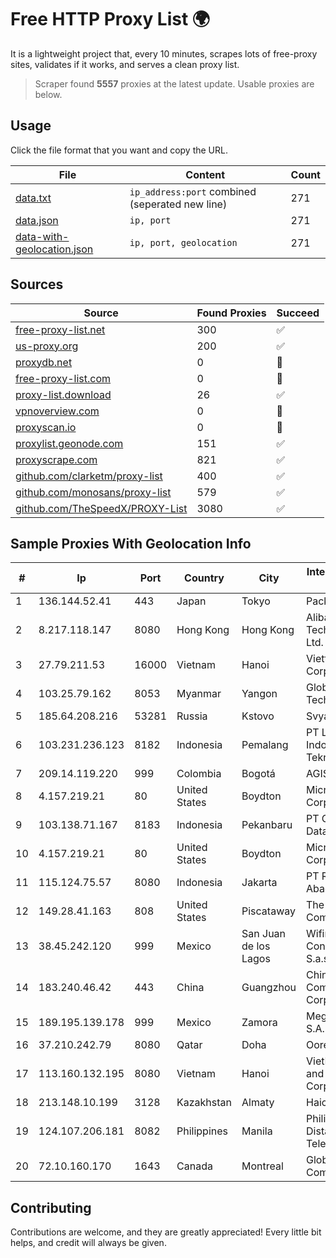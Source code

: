 
# Free HTTP Proxy List 🌍

It is a lightweight project that, every 10 minutes, scrapes lots of free-proxy sites, validates if it works, and serves a clean proxy list.


> Scraper found **5557** proxies at the latest update. Usable proxies are below.

## Usage

Click the file format that you want and copy the URL.


|File|Content|Count|
|----|-------|-----|
|[data.txt](https://raw.githubusercontent.com/themiralay/Proxy-List-World/master/data.txt)|`ip_address:port` combined (seperated new line)|271|
|[data.json](https://raw.githubusercontent.com/themiralay/Proxy-List-World/master/data.json)|`ip, port`|271|
|[data-with-geolocation.json](https://raw.githubusercontent.com/themiralay/Proxy-List-World/master/data-with-geolocation.json)|`ip, port, geolocation`|271|

## Sources

|Source|Found Proxies|Succeed|
|------|-------------|-------|
|[free-proxy-list.net](https://free-proxy-list.net)|300|✅|
|[us-proxy.org](https://www.us-proxy.org)|200|✅|
|[proxydb.net](http://proxydb.net)|0|🚫|
|[free-proxy-list.com](https://free-proxy-list.com/?page=&port=&type%5B%5D=http&type%5B%5D=https&up_time=0&search=Search)|0|🚫|
|[proxy-list.download](https://www.proxy-list.download/HTTP)|26|✅|
|[vpnoverview.com](https://vpnoverview.com/privacy/anonymous-browsing/free-proxy-servers)|0|🚫|
|[proxyscan.io](https://www.proxyscan.io)|0|🚫|
|[proxylist.geonode.com](https://proxylist.geonode.com/api/proxy-list?limit=300&page=1&sort_by=lastChecked&sort_type=desc&protocols=http,https)|151|✅|
|[proxyscrape.com](https://api.proxyscrape.com/v2/?request=displayproxies&protocol=http&timeout=10000&country=all&ssl=all&anonymity=all)|821|✅|
|[github.com/clarketm/proxy-list](https://raw.githubusercontent.com/clarketm/proxy-list/master/proxy-list-raw.txt)|400|✅|
|[github.com/monosans/proxy-list](https://raw.githubusercontent.com/monosans/proxy-list/main/proxies/http.txt)|579|✅|
|[github.com/TheSpeedX/PROXY-List](https://raw.githubusercontent.com/TheSpeedX/PROXY-List/master/http.txt)|3080|✅|


## Sample Proxies With Geolocation Info

|#|Ip|Port|Country|City|Internet Service Provider|
|-|--|----|-------|----|-------------------------|
|1|136.144.52.41|443|Japan|Tokyo|Packet Host, Inc.|
|2|8.217.118.147|8080|Hong Kong|Hong Kong|Alibaba (US) Technology Co., Ltd.|
|3|27.79.211.53|16000|Vietnam|Hanoi|Viettel Corporation|
|4|103.25.79.162|8053|Myanmar|Yangon|Global Technology Co|
|5|185.64.208.216|53281|Russia|Kstovo|Svyazist LLC|
|6|103.231.236.123|8182|Indonesia|Pemalang|PT Level Indodata Teknologi|
|7|209.14.119.220|999|Colombia|Bogotá|AGIS|
|8|4.157.219.21|80|United States|Boydton|Microsoft Corporation|
|9|103.138.71.167|8183|Indonesia|Pekanbaru|PT Centronet Data Indonesia|
|10|4.157.219.21|80|United States|Boydton|Microsoft Corporation|
|11|115.124.75.57|8080|Indonesia|Jakarta|PT Remala Abadi|
|12|149.28.41.163|808|United States|Piscataway|The Constant Company|
|13|38.45.242.120|999|Mexico|San Juan de los Lagos|Wifimax Connection S.a.s De C.V|
|14|183.240.46.42|443|China|Guangzhou|China Mobile Communications Corporation|
|15|189.195.139.178|999|Mexico|Zamora|Mega Cable, S.A. de C.V.|
|16|37.210.242.79|8080|Qatar|Doha|Ooredoo Q.S.C.|
|17|113.160.132.195|8080|Vietnam|Hanoi|VietNam Post and Telecom Corporation|
|18|213.148.10.199|3128|Kazakhstan|Almaty|Haicom Limited|
|19|124.107.206.181|8082|Philippines|Manila|Philippine Long Distance Telephone Co.|
|20|72.10.160.170|1643|Canada|Montreal|GloboTech Communications|



## Contributing

Contributions are welcome, and they are greatly appreciated! Every
little bit helps, and credit will always be given.

